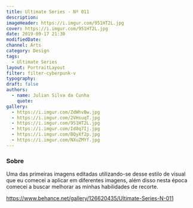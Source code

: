 ```yaml
---
title: Ultimate Series - Nº 011
description:
imageHeader: https://i.imgur.com/951HT2L.jpg
cover: https://i.imgur.com/951HT2L.jpg
date: 2019-09-17 21:30
modifiedDate:
channel: Arts
category: Design
tags:
  - Ultimate Series
layout: PortraitLayout
filter: filter-cyberpunk-v
typography:
draft: false
authors:
  - name: Julian Silva da Cunha
    quote:
gallery:
  - https://i.imgur.com/ZdWhvBw.jpg
  - https://i.imgur.com/2VHsuqT.jpg
  - https://i.imgur.com/951HT2L.jpg
  - https://i.imgur.com/Id8q7Ij.jpg
  - https://i.imgur.com/BQyXf2p.jpg
  - https://i.imgur.com/NXuZMYf.jpg
---
```


### Sobre

Uma das primeiras imagens editadas utilizando-se desse estilo de visual que eu comecei a aplicar em diferentes imagens, além disso nesta época comecei a buscar melhorar as minhas habilidades de recorte.

https://www.behance.net/gallery/126620435/Ultimate-Series-N-011
